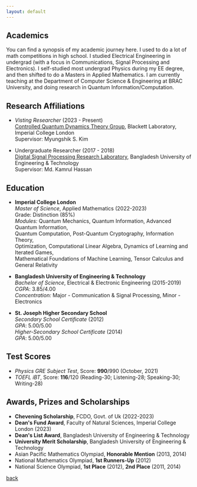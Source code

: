 ```yaml
---
layout: default
---
```

## Academics
You can find a synopsis of my academic journey here. I used to do a lot of math competitions in high school. I studied Electrical Engineering in undergrad (with a focus in Communications, Signal Processing and Electronics). I self-studied most undergrad Physics during my EE degree, and then shifted to do a Masters in Applied Mathematics. I am currently teaching at the Department of Computer Science & Engineering at BRAC University, and doing research in Quantum Information/Computation. 

## Research Affiliations
- *Visting Researcher* (2023 - Present)\
  [Controlled Quantum Dynamics Theory Group](https://www.imperial.ac.uk/a-z-research/quantum-optics-and-laser-science/research/controlled-quantum-dynamics/), Blackett Laboratory, Imperial College London\
  Supervisor: Myungshik S. Kim
  
- Undergraduate Researcher (2017 - 2018)\
  [Digital Signal Processing Research Laboratory](https://khasan.buet.ac.bd/), Bangladesh University of Engineering & Technology\
  Supervisor: Md. Kamrul Hassan


## Education

- **Imperial College London**\
  *Master of Science*, Applied Mathematics (2022-2023)\
  Grade: Distinction (85%)\
  *Modules:* Quantum Mechanics, Quantum Information, Advanced Quantum Information,\
             Quantum Computation, Post-Quantum Cryptography, Information Theory, \
             Optimization, Computational Linear Algebra, Dynamics of Learning and Iterated Games,\
             Mathematical Foundations of Machine Learning,  Tensor Calculus and General Relativity

- **Bangladesh University of Engineering & Technology**\
  *Bachelor of Science*, Electrical & Electronic Engineering (2015-2019)\
  *CGPA*: 3.85/4.00\
  *Concentration:* Major - Communication & Signal Processing, Minor - Electronics

- **St. Joseph Higher Secondary School**\
  *Secondary School Certificate* (2012)\
  *GPA*: 5.00/5.00\
  *Higher-Secondary School Certificate* (2014)\
  *GPA*: 5.00/5.00

## Test Scores
  - *Physics GRE Subject Test*, Score: **990**/990 (October, 2021)
  - *TOEFL iBT*, Score: **116**/120 (Reading-30; Listening-28; Speaking-30; Writing-28)

## Awards, Prizes and Scholarships
  - **Chevening Scholarship**, FCDO, Govt. of Uk (2022-2023)
  - **Dean's Fund Award**, Faculty of Natural Sciences, Imperial College London (2023)
  - **Dean's List Award**, Bangladesh University of Engineering & Technology
  - **University Merit Scholarship**, Bangladesh University of Engineering & Technology
  - Asian Pacific Mathematics Olympiad, **Honorable Mention** (2013, 2014)
  - National Mathematics Olympiad, **1st Runners-Up** (2012)
  - National Science Olympiad, **1st Place** (2012), **2nd Place** (2011, 2014)


[back](./)

